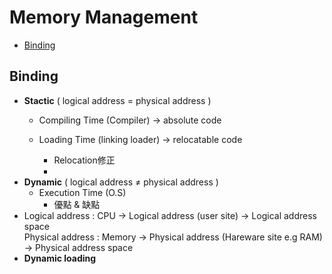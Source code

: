 # Memory Management
* [Binding](#Binding)
 
## Binding

* **Stactic** ( logical address = physical address )
   * Compiling Time (Compiler) → absolute code
        
   * Loading Time (linking loader) → relocatable code
     * Relocation修正
     * 
* **Dynamic** ( logical address ≠ physical address ) 
  * Execution Time (O.S)
     * 優點 & 缺點
* Logical address : CPU → Logical address (user site) → Logical address space      
  Physical address : Memory → Physical address (Hareware site e.g RAM) → Physical address space
* **Dynamic loading** 
    
    
